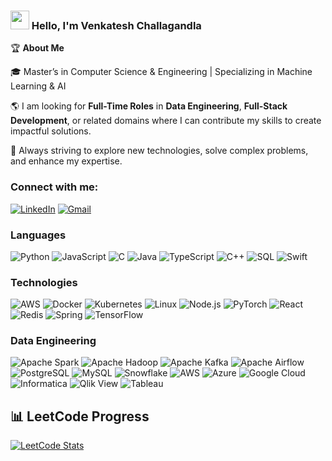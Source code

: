 ### <img src="https://media.giphy.com/media/hvRJCLFzcasrR4ia7z/giphy.gif" width="30px"> Hello, I'm Venkatesh Challagandla


🏆 **About Me**

🎓 Master’s in Computer Science & Engineering | Specializing in Machine Learning & AI

🌎 I am looking for **Full-Time Roles** in **Data Engineering**, **Full-Stack Development**, or related domains where I can contribute my skills to create impactful solutions.  


🔭 Always striving to explore new technologies, solve complex problems, and enhance my expertise.  


<h3 align="left">Connect with me:</h3>

[![LinkedIn](https://img.shields.io/badge/-LinkedIn-0A66C2?style=flat-square&logo=LinkedIn&logoColor=white)](https://www.linkedin.com/in/venkatesh-challagandla-0a73501b3/)
[![Gmail](https://img.shields.io/badge/-Gmail-D14836?style=flat-square&logo=Gmail&logoColor=white)](mailto:venkateshch1908@gmail.com)

### Languages

![Python](https://img.shields.io/badge/-Python-000?&logo=Python)
![JavaScript](https://img.shields.io/badge/-JavaScript-000?&logo=JavaScript)
![C](https://img.shields.io/badge/-C-000?&logo=C)
![Java](https://img.shields.io/badge/-Java-000?&logo=Java&logoColor=007396)
![TypeScript](https://img.shields.io/badge/-TypeScript-000?&logo=TypeScript)
![C++](https://img.shields.io/badge/-C++-000?&logo=c%2b%2b&logoColor=00599C)
![SQL](https://img.shields.io/badge/-SQL-000?&logo=MySQL)
![Swift](https://img.shields.io/badge/-Swift-000?&logo=Swift)


### Technologies

![AWS](https://img.shields.io/badge/-AWS-000?&logo=Amazon-AWS&logoColor=F90)
![Docker](https://img.shields.io/badge/-Docker-000?&logo=Docker)
![Kubernetes](https://img.shields.io/badge/-Kubernetes-000?&logo=Kubernetes)
![Linux](https://img.shields.io/badge/-Linux-000?&logo=Linux)
![Node.js](https://img.shields.io/badge/-Node.js-000?&logo=node.js)
![PyTorch](https://img.shields.io/badge/-PyTorch-000?&logo=PyTorch)
![React](https://img.shields.io/badge/-React-000?&logo=React)
![Redis](https://img.shields.io/badge/-Redis-000?&logo=Redis)
![Spring](https://img.shields.io/badge/-Spring-000?&logo=Spring)
![TensorFlow](https://img.shields.io/badge/-TensorFlow-000?&logo=TensorFlow)
  


### Data Engineering

![Apache Spark](https://img.shields.io/badge/-Apache%20Spark-000?&logo=Apache-Spark&logoColor=E25A1C) 
![Apache Hadoop](https://img.shields.io/badge/-Apache%20Hadoop-000?&logo=Apache-Hadoop) 
![Apache Kafka](https://img.shields.io/badge/-Apache%20Kafka-000?&logo=Apache-Kafka) 
![Apache Airflow](https://img.shields.io/badge/-Apache%20Airflow-000?&logo=Apache-Airflow&logoColor=017CEE) 
![PostgreSQL](https://img.shields.io/badge/-PostgreSQL-000?&logo=PostgreSQL&logoColor=336791) 
![MySQL](https://img.shields.io/badge/-MySQL-000?&logo=MySQL&logoColor=4479A1) 
![Snowflake](https://img.shields.io/badge/-Snowflake-000?&logo=Snowflake&logoColor=29B5E8) 
![AWS](https://img.shields.io/badge/-AWS-000?&logo=Amazon-AWS&logoColor=FF9900) 
![Azure](https://img.shields.io/badge/-Azure-000?&logo=Microsoft-Azure&logoColor=0078D7) 
![Google Cloud](https://img.shields.io/badge/-Google%20Cloud-000?&logo=Google-Cloud&logoColor=4285F4) 
![Informatica](https://img.shields.io/badge/-Informatica-000?&logo=Informatica) 
![Qlik View](https://img.shields.io/badge/-Qlik%20View-000?&logo=Qlik&logoColor=00A600) 
![Tableau](https://img.shields.io/badge/-Tableau-000?&logo=Tableau&logoColor=E97627)



## 📊 LeetCode Progress

[![LeetCode Stats](https://leetcard.jacoblin.cool/VChallagandla?theme=dark&font=baloo&extension=activity)](https://leetcode.com/u/VChallagandla/)
